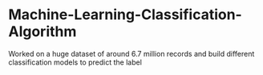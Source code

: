# Machine-Learning-Classification-Algorithm
Worked on a huge dataset of around 6.7 million records and build different classification models to predict the label

